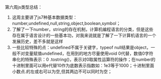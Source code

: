 第六周js类型总结：

1. 这周主要讲了js7种基本数据类型：number,undefined,null,string,object,boolean,symbol；
2. 了解了一下number，string的存在机制，计算机编程语言的分类，但是这些存在属于语言设计的一些基本功，对我来说就是了解了一下计算机语言的一个发展历史，差不多就是这样
3. 一些比较特殊的点：undefined不属于关键字，typeof null结果是object，一般不对变量赋值undefined，在用到的地方尽量使用void 0代替，数值0字符串化的特殊表示：0 .tostring()，表示对0取属性运算符的操作；在number的十进制里面可以用e代替10作为底数表示指数如：1e3等于1000；十进制里面小数点.的左或右可以为空,但其两边不可以同时为空；
